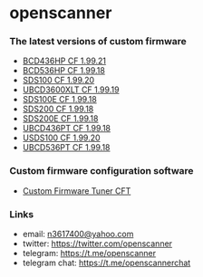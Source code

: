 # openscanner

### The latest versions of custom firmware
- [BCD436HP CF 1.99.21](https://github.com/x27/openscanner/tree/main/uniden/bcd436hp/fw/mod)
- [BCD536HP CF 1.99.18](https://github.com/x27/openscanner/tree/main/uniden/bcd536hp/fw/mod)
- [SDS100 CF 1.99.20](https://github.com/x27/openscanner/tree/main/uniden/sds100/fw/mod)
- [UBCD3600XLT CF 1.99.19](https://github.com/x27/openscanner/tree/main/uniden/ubcd3600xlt/mod)
- [SDS100E CF 1.99.18](https://github.com/x27/openscanner/tree/main/uniden/sds100e/mod)
- [SDS200 CF 1.99.18](https://github.com/x27/openscanner/tree/main/uniden/sds200/mod)
- [SDS200E CF 1.99.18](https://github.com/x27/openscanner/tree/main/uniden/sds200e/mod)
- [UBCD436PT CF 1.99.18](https://github.com/x27/openscanner/tree/main/uniden/ubcd436pt/mod)
- [USDS100 CF 1.99.20](https://github.com/x27/openscanner/tree/main/uniden/usds100/mod)
- [UBCD536PT CF 1.99.18](https://github.com/x27/openscanner/tree/main/uniden/ubcd536pt/mod)

### Custom firmware configuration software
- [Custom Firmware Tuner CFT](https://github.com/x27/CFT)

### Links

- email: n3617400@yahoo.com
- twitter:  https://twitter.com/openscanner
- telegram: https://t.me/openscanner
- telegram chat: https://t.me/openscannerchat
